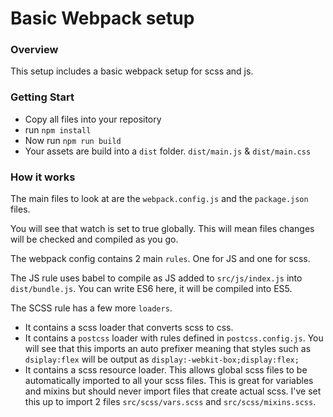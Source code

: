 # Basic Webpack setup

### Overview
This setup includes a basic webpack setup for scss and js.

### Getting Start
- Copy all files into your repository
- run `npm install`
- Now run `npm run build`
- Your assets are build into a `dist` folder. `dist/main.js` & `dist/main.css`

### How it works
The main files to look at are the `webpack.config.js` and the `package.json` files.

You will see that watch is set to true globally. This will mean files changes will be checked and compiled as you go.

The webpack config contains 2 main `rules`. One for JS and one for scss.

The JS rule uses babel to compile as JS added to `src/js/index.js` into `dist/bundle.js`. You can write ES6 here, it will be compiled into ES5.

The SCSS rule has a few more `loaders`.
- It contains a scss loader that converts scss to css.
- It contains a `postcss` loader with rules defined in `postcss.config.js`. You will see that this imports an auto prefixer meaning that styles such as `dsiplay:flex` will be output as `display:-webkit-box;display:flex;`
- It contains a scss resource loader. This allows global scss files to be automatically imported to all your scss files. This is great for variables and mixins but should never import files that create actual scss. I've set this up to import 2 files `src/scss/vars.scss` and `src/scss/mixins.scss`.
